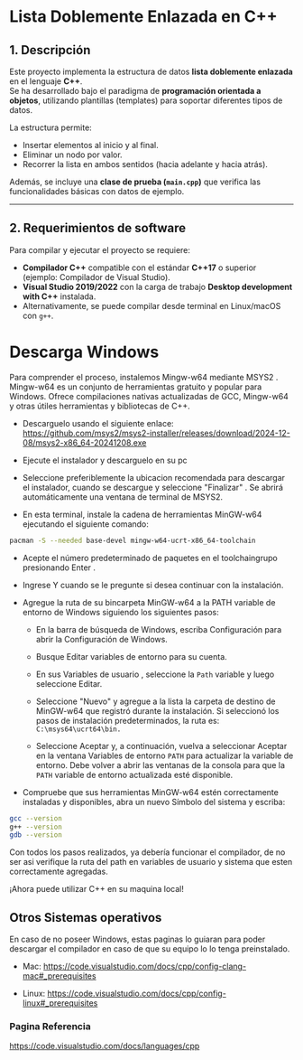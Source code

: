 # Lista Doblemente Enlazada en C++

## 1. Descripción
Este proyecto implementa la estructura de datos **lista doblemente enlazada** en el lenguaje **C++**.  
Se ha desarrollado bajo el paradigma de **programación orientada a objetos**, utilizando plantillas (templates) para soportar diferentes tipos de datos.  

La estructura permite:
- Insertar elementos al inicio y al final.
- Eliminar un nodo por valor.
- Recorrer la lista en ambos sentidos (hacia adelante y hacia atrás).

Además, se incluye una **clase de prueba (`main.cpp`)** que verifica las funcionalidades básicas con datos de ejemplo.

---

## 2. Requerimientos de software
Para compilar y ejecutar el proyecto se requiere:

- **Compilador C++** compatible con el estándar **C++17** o superior  
  (ejemplo: Compilador de Visual Studio).
- **Visual Studio 2019/2022** con la carga de trabajo **Desktop development with C++** instalada.  
- Alternativamente, se puede compilar desde terminal en Linux/macOS con `g++`.

# Descarga Windows

Para comprender el proceso, instalemos Mingw-w64 mediante MSYS2 . Mingw-w64 es un conjunto de herramientas gratuito y popular para Windows. Ofrece compilaciones nativas actualizadas de GCC, Mingw-w64 y otras útiles herramientas y bibliotecas de C++.

- Descarguelo usando el siguiente enlace: https://github.com/msys2/msys2-installer/releases/download/2024-12-08/msys2-x86_64-20241208.exe

- Ejecute el instalador y descarguelo en su pc

- Seleccione preferiblemente la ubicacion recomendada para descargar el instalador, cuando se descargue y seleccione "Finalizar" . Se abrirá automáticamente una ventana de terminal de MSYS2.

- En esta terminal, instale la cadena de herramientas MinGW-w64 ejecutando el siguiente comando:
```bash
pacman -S --needed base-devel mingw-w64-ucrt-x86_64-toolchain
```
- Acepte el número predeterminado de paquetes en el toolchaingrupo presionando Enter .

- Ingrese Y cuando se le pregunte si desea continuar con la instalación.

- Agregue la ruta de su bincarpeta MinGW-w64 a la PATH variable de entorno de Windows siguiendo los siguientes pasos:

  - En la barra de búsqueda de Windows, escriba Configuración para abrir la Configuración de Windows.

  - Busque Editar variables de entorno para su cuenta.

  - En sus Variables de usuario , seleccione la ```Path``` variable y luego seleccione Editar.

  - Seleccione "Nuevo" y agregue a la lista la carpeta de destino de MinGW-w64 que registró durante la instalación. Si seleccionó los pasos de instalación predeterminados, la ruta es: ```C:\msys64\ucrt64\bin.```

  - Seleccione Aceptar y, a continuación, vuelva a seleccionar Aceptar en la ventana Variables de entorno ```PATH``` para actualizar la variable de entorno. Debe volver a abrir las ventanas de la consola para que la ```PATH``` variable de entorno actualizada esté disponible.

- Compruebe que sus herramientas MinGW-w64 estén correctamente instaladas y disponibles, abra un nuevo Símbolo del sistema y escriba:

```bash
gcc --version
g++ --version
gdb --version
```

Con todos los pasos realizados, ya debería funcionar el compilador, de no ser asi verifique la ruta del path en variables de usuario y sistema que esten correctamente agregadas.

¡Ahora puede utilizar C++ en su maquina local!


## Otros Sistemas operativos

En caso de no poseer Windows, estas paginas lo guiaran para poder descargar el compilador en caso de que su equipo lo lo tenga preinstalado.

- Mac: https://code.visualstudio.com/docs/cpp/config-clang-mac#_prerequisites

- Linux: https://code.visualstudio.com/docs/cpp/config-linux#_prerequisites

### Pagina Referencia

https://code.visualstudio.com/docs/languages/cpp
